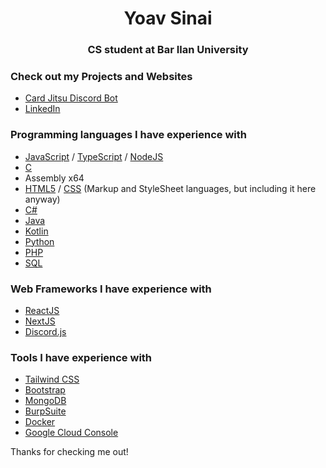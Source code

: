 <h1 align="center">Yoav Sinai</h1>
<h3 align="center">CS student at Bar Ilan University</h3>

### Check out my Projects and Websites
- [Card Jitsu Discord Bot](https://top.gg/bot/933071368789065799)
- [LinkedIn](https://www.linkedin.com/in/yoavsinai/)

### Programming languages I have experience with
- [JavaScript](https://www.javascript.com) / [TypeScript](https://www.typescriptlang.org) / [NodeJS](https://nodejs.org)
- [C](https://learn.microsoft.com/en-us/cpp/c-language/?view=msvc-170)
- Assembly x64
- [HTML5](https://en.wikipedia.org/wiki/HTML5) / [CSS](https://en.wikipedia.org/wiki/CSS) (Markup and StyleSheet languages, but including it here anyway)
- [C#](https://en.wikipedia.org/wiki/C_Sharp_(programming_language))
- [Java](https://www.oracle.com/java)
- [Kotlin](https://kotlinlang.org)
- [Python](https://www.python.org)
- [PHP](https://www.php.net)
- [SQL](https://en.wikipedia.org/wiki/SQL)

### Web Frameworks I have experience with
- [ReactJS](https://reactjs.org)
- [NextJS](https://nextjs.org)
- [Discord.js](https://discord.js.org/#/)

### Tools I have experience with
- [Tailwind CSS](https://tailwindcss.com)
- [Bootstrap](https://getbootstrap.com)
- [MongoDB](https://www.mongodb.com)
- [BurpSuite](https://portswigger.net/burp)
- [Docker](https://www.docker.com/)
- [Google Cloud Console](https://console.cloud.google.com/)

Thanks for checking me out!
